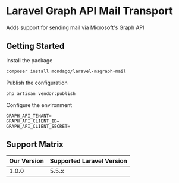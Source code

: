 # Laravel Graph API Mail Transport

Adds support for sending mail via Microsoft's Graph API

## Getting Started

Install the package

```bash
composer install mondago/laravel-msgraph-mail
```

Publish the configuration
```bash
php artisan vendor:publish
```

Configure the environment

```env
GRAPH_API_TENANT=
GRAPH_API_CLIENT_ID=
GRAPH_API_CLIENT_SECRET=
```

## Support Matrix

| Our Version | Supported Laravel Version |
|-------------|---------------------------|
| 1.0.0       | 5.5.x                     |
